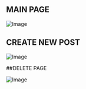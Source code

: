 

## MAIN PAGE

![Image](https://github.com/user-attachments/assets/a042dabe-a39d-49dd-84c0-9cf808aa16f7)


## CREATE NEW POST 

![Image](https://github.com/user-attachments/assets/6d479a85-2322-40a5-8677-5e01650bf97a)

##DELETE PAGE

![Image](https://github.com/user-attachments/assets/de90ce4c-9433-4edc-b2bb-d3f4a55ed947)
